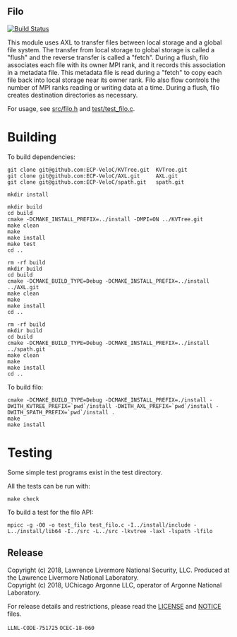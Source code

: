 ## Filo

[![Build Status](https://api.travis-ci.org/ECP-VeloC/filo.png?branch=master)](https://travis-ci.org/ECP-VeloC/filo)

This module uses AXL to transfer files between local storage and a global file system.
The transfer from local storage to global storage is called a "flush" and the reverse transfer is called a "fetch".
During a flush, filo associates each file with its owner MPI rank, and it records this association in a metadata file.
This metadata file is read during a "fetch" to copy each file back into local storage near its owner rank.
Filo also flow controls the number of MPI ranks reading or writing data at a time.
During a flush, filo creates destination directories as necessary.

For usage, see [src/filo.h](src/filo.h) and [test/test\_filo.c](test/test_filo.c).

# Building

To build dependencies:

    git clone git@github.com:ECP-VeloC/KVTree.git  KVTree.git
    git clone git@github.com:ECP-VeloC/AXL.git     AXL.git
    git clone git@github.com:ECP-VeloC/spath.git   spath.git

    mkdir install

    mkdir build
    cd build
    cmake -DCMAKE_INSTALL_PREFIX=../install -DMPI=ON ../KVTree.git
    make clean
    make
    make install
    make test
    cd ..

    rm -rf build
    mkdir build
    cd build
    cmake -DCMAKE_BUILD_TYPE=Debug -DCMAKE_INSTALL_PREFIX=../install ../AXL.git
    make clean
    make
    make install
    cd ..

    rm -rf build
    mkdir build
    cd build
    cmake -DCMAKE_BUILD_TYPE=Debug -DCMAKE_INSTALL_PREFIX=../install ../spath.git
    make clean
    make
    make install
    cd ..

To build filo:

    cmake -DCMAKE_BUILD_TYPE=Debug -DCMAKE_INSTALL_PREFIX=./install -DWITH_KVTREE_PREFIX=`pwd`/install -DWITH_AXL_PREFIX=`pwd`/install -DWITH_SPATH_PREFIX=`pwd`/install .
    make
    make install

# Testing
Some simple test programs exist in the test directory.

All the tests can be run with:

    make check

To build a test for the filo API:

    mpicc -g -O0 -o test_filo test_filo.c -I../install/include -L../install/lib64 -I../src -L../src -lkvtree -laxl -lspath -lfilo

## Release

Copyright (c) 2018, Lawrence Livermore National Security, LLC.
Produced at the Lawrence Livermore National Laboratory.
<br>
Copyright (c) 2018, UChicago Argonne LLC, operator of Argonne National Laboratory.


For release details and restrictions, please read the [LICENSE]() and [NOTICE]() files.

`LLNL-CODE-751725` `OCEC-18-060`
